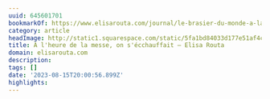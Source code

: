 ```yaml
---
uuid: 645601701
bookmarkOf: https://www.elisarouta.com/journal/le-brasier-du-monde-a-la-tele
category: article
headImage: http://static1.squarespace.com/static/5fa1bd84033d177e51af4cd2/5fa1c144d45f605131fd7008/64db418242367b77bae0cbf2/1692091629932/Elisa_ROUTA_Foot.jpg?format=1500w
title: À l'heure de la messe, on s'écchauffait — Elisa Routa
domain: elisarouta.com
description:
tags: []
date: '2023-08-15T20:00:56.899Z'
highlights:
---
```



